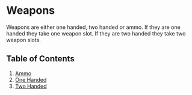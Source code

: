 # Weapons

Weapons are either one handed, two handed or ammo. If they are one handed they take one weapon slot. If they are two handed they take two weapon slots.

## Table of Contents

1. [Ammo](Items/Weapons/Ammo)
2. [One Handed](Items/Weapons/One-Handed)
3. [Two Handed](Items/Weapons/Two-Handed)
